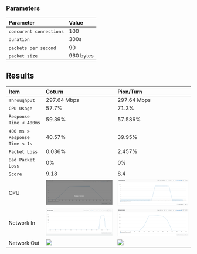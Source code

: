 
### Parameters

| Parameter | Value                |
| :-------- |:------------------------- |
| `concurent connections` | 100 |
| `duration` | 300s |
| `packets per second` | 90 |
| `packet size` | 960 bytes |

## Results


|  Item | Coturn            |  Pion/Turn |
| :------------------------- |:------------------------- |:------------------------- |
| `Throughput` | 297.64 Mbps | 297.64 Mbps |
| `CPU Usage` | 57.7% | 71.3% |
| `Response Time < 400ms` | 59.39% | 57.586% |
| `400 ms > Response Time < 1s` | 40.57% | 39.95% |
| `Packet Loss` | 0.036% | 2.457% |
| `Bad Packet Loss` | 0% | 0% |
| `Score` | 9.18 | 8.4 |
| CPU | ![](coturn/cpu.png) |  ![](pion/cpu.png) |
| Network In | ![](coturn/network-in.png) |  ![](pion/network-in.png) |
| Network Out | ![](coturn/network-out.png) |  ![](pion/network-out.png) |